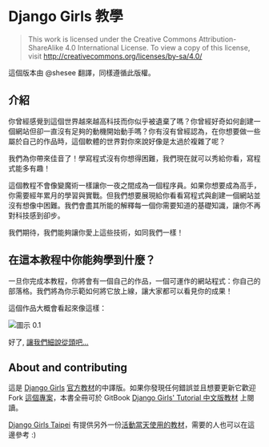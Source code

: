 # Django Girls 教學

> This work is licensed under the Creative Commons Attribution-ShareAlike 4.0
International License. To view a copy of this license, visit
http://creativecommons.org/licenses/by-sa/4.0/

這個版本由 @shesee 翻譯，同樣遵循此版權。


## 介紹

你曾經感覺到這個世界越來越高科技而你似乎被遺棄了嗎？你曾經好奇如何創建一個網站但卻一直沒有足夠的動機開始動手嗎？你有沒有曾經認為，在你想要做一些屬於自己的作品時，這個軟體的世界對你來說好像是太過於複雜了呢？

我們為你帶來佳音了！學寫程式沒有你想得困難，我們現在就可以秀給你看，寫程式能多有趣！

這個教程不會像變魔術一樣讓你一夜之間成為一個程序員。如果你想要成為高手，你需要經年累月的學習與實戰。但我們想要展現給你看看寫程式與創建一個網站並沒有想像中困難。我們會盡其所能的解釋每一個你需要知道的基礎知識，讓你不再對科技感到卻步。

我們期待，我們能夠讓你愛上這些技術，如同我們一樣！


## 在這本教程中你能夠學到什麼？

一旦你完成本教程，你將會有一個自己的作品，一個可運作的網站程式：你自己的部落格。我們將為你示範如何將它放上線，讓大家都可以看見你的成果！

這個作品大概會看起來像這樣：

![圖示 0.1](images/application.png)

好了, [讓我們細說從頭吧...](how_internet_works/README.md)


## About and contributing

這是 [Django Girls](http://djangogirls.org/) [官方教材](http://tutorial.djangogirls.org/)的中譯版。如果你發現任何錯誤並且想要更新它歡迎 Fork [這個專案](http://github.com/carolhsu/tutorial)，本書全冊可於 GitBook [Django Girls' Tutorial 中文版教材](http://carolhsu.gitbooks.io/django-girls-tutorial-traditional-chiness/) 上閱讀。

[Django Girls Taipei](http://djangogirls.org/taipei) 有提供另外一份[活動當天使用的教材](http://djangogirlstaipei.herokuapp.com/tutorials/)，需要的人也可以在這邊參考 :)